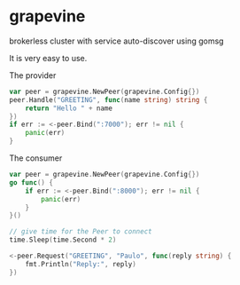 # grapevine
brokerless cluster with service auto-discover using gomsg


It is very easy to use.

The provider
```go
var peer = grapevine.NewPeer(grapevine.Config{})
peer.Handle("GREETING", func(name string) string {
	return "Hello " + name
})
if err := <-peer.Bind(":7000"); err != nil {
	panic(err)
}
```


The consumer
```go
var peer = grapevine.NewPeer(grapevine.Config{})
go func() {
	if err := <-peer.Bind(":8000"); err != nil {
		panic(err)
	}
}()

// give time for the Peer to connect
time.Sleep(time.Second * 2)

<-peer.Request("GREETING", "Paulo", func(reply string) {
	fmt.Println("Reply:", reply)
})
```
